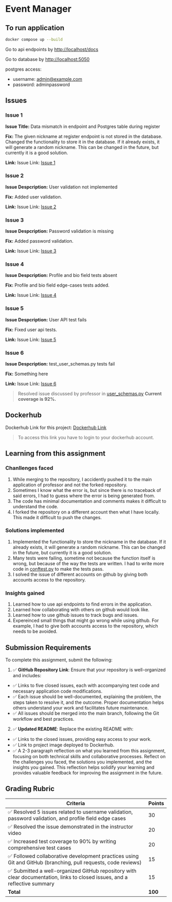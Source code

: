 # Event Manager

## To run application
```sh
docker compose up --build
```

Go to api endpoints by [http://localhost/docs](http://localhost/docs)


Go to database by [http://localhost:5050](http://localhost:5050)

postgres access:
- username: admin@example.com
- password: adminpassword


## Issues
### Issue 1
**Issue Title:** Data mismatch in endpoint and Postgres table during register

**Fix:** The given nickname at register endpoint is not stored in the database. Changed the functionality to store it in the database. If it already exists, it will generate a random nickname. This can be changed in the future, but currently it is a good solution.

**Link:**
Issue Link: [Issue 1](https://github.com/dj332/event_manager_hw10_is601/issues/1)

### Issue 2
**Issue Despcription:** User validation not implemented

**Fix:** Added user validation.

**Link:**
Issue Link: [Issue 2](https://github.com/dj332/event_manager_hw10_is601/issues/2)

### Issue 3
**Issue Despcription:** Password validation is missing

**Fix:** Added password validation.

**Link:**
Issue Link: [Issue 3](https://github.com/dj332/event_manager_hw10_is601/issues/3)

### Issue 4
**Issue Despcription:** Profile and bio field tests absent

**Fix:** Profile and bio field edge-cases tests added.

**Link:**
Issue Link: [Issue 4](https://github.com/dj332/event_manager_hw10_is601/issues/4)

### Issue 5
**Issue Despcription:** User API test fails

**Fix:** Fixed user api tests.

**Link:**
Issue Link: [Issue 5](https://github.com/dj332/event_manager_hw10_is601/issues/5)

### Issue 6
**Issue Despcription:** test_user_schemas.py tests fail

**Fix:** Something here

**Link:**
Issue Link: [Issue 6](https://github.com/dj332/event_manager_hw10_is601/issues/6)

>Resolved issue discussed by professor in [user_schemas.py](app/schemas/user_schemas.py)
>**Current coverage is 92%.**

## Dockerhub
Dockerhub Link for this project: [Dockerhub Link](https://hub.docker.com/repository/docker/dhjariwala/hw10/general)
>To access this link you have to login to your dockerhub account.

## Learning from this assignment
### Chanllenges faced
1. While merging to the repository, I accidently pushed it to the main application of professor and not the forked repository.
2. Sometimes I know what the error is, but since there is no traceback of said errors, I had to guess where the error is being generated from.
3. The code has minimal documentation and comments makes it difficult to understand the code.
4. I forked the repository on a different account then what I have locally. This made it difficult to push the changes.

### Solutions implemented
1. Implemented the functionality to store the nickname in the database. If it already exists, it will generate a random nickname. This can be changed in the future, but currently it is a good solution.
2. Many tests were failing, sometime not because the function itself is wrong, but because of the way the tests are written. I had to write more code in [conftest.py](tests/conftest.py) to make the tests pass.
3. I solved the issue of different accounts on github by giving both accounts access to the repository.

### Insights gained
1. Learned how to use api endpoints to find errors in the application.
2. Learned how collaborating with others on github would look like.
3. Learned how to use github issues to track bugs and issues.
4. Expereinced small things that might go wrong while using github. For example, I had to give both accounts access to the repository, which needs to be avoided.

## Submission Requirements

To complete this assignment, submit the following:

1. ✅ **GitHub Repository Link**: Ensure that your repository is well-organized and includes:
  - ✅ Links to five closed issues, each with accompanying test code and necessary application code modifications.
  - ✅ Each issue should be well-documented, explaining the problem, the steps taken to resolve it, and the outcome. Proper documentation helps others understand your work and facilitates future maintenance.
  - ✅ All issues should be merged into the main branch, following the Git workflow and best practices.

2. ✅ **Updated README**: Replace the existing README with:
  - ✅ Links to the closed issues, providing easy access to your work.
  - ✅ Link to project image deployed to Dockerhub.
  - ✅ A 2-3 paragraph reflection on what you learned from this assignment, focusing on both technical skills and collaborative processes. Reflect on the challenges you faced, the solutions you implemented, and the insights you gained. This reflection helps solidify your learning and provides valuable feedback for improving the assignment in the future.


## Grading Rubric

| Criteria                                                                                                                | Points |
|-------------------------------------------------------------------------------------------------------------------------|--------|
| ✅ Resolved 5 issues related to username validation, password validation, and profile field edge cases                      | 30     |
| ✅ Resolved the issue demonstrated in the instructor video                                                                 | 20     |
| ✅ Increased test coverage to 90% by writing comprehensive test cases                                                      | 20     |
| ✅ Followed collaborative development practices using Git and GitHub (branching, pull requests, code reviews)              | 15     |
| ✅ Submitted a well-organized GitHub repository with clear documentation, links to closed issues, and a reflective summary | 15     |
| **Total**                                                                                                               | **100**|